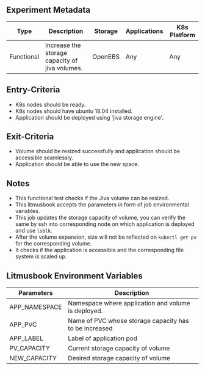 ## Experiment Metadata

| Type       | Description                                                  | Storage | Applications | K8s Platform |
| ---------- | ------------------------------------------------------------ | ------- | ------------ | ------------ |
| Functional | Increase the storage capacity of jiva volumes. | OpenEBS | Any          | Any          |

## Entry-Criteria

- K8s nodes should be ready.
- K8s nodes should have ubuntu 18.04 installed.
- Application should be deployed using 'jiva storage engine'.

## Exit-Criteria

- Volume should be resized successfully and application should be accessible seamlessly.
- Application should be able to use the new space.

## Notes

- This functional test checks if the Jiva volume can be resized.
- This litmusbook accepts the parameters in form of job environmental variables.
- This job updates the storage capacity of volume, you can verify the same by ssh into corresponding node on which application is deployed and use `lsblk`.
- After the volume expansion, size will not be reflected on `kubectl get pv` for the corresponding volume.
- It checks if the application is accessible and the corresponding file system is scaled up.

## Litmusbook Environment Variables

| Parameters    | Description                                            |
| ------------- | ------------------------------------------------------ |
| APP_NAMESPACE | Namespace where application and volume is deployed.    |
| APP_PVC       | Name of PVC whose storage capacity has to be increased |
| APP_LABEL     | Label of application pod                               |
| PV_CAPACITY   | Current storage capacity of volume                     |
| NEW_CAPACITY  | Desired storage capacity of volume                     |
